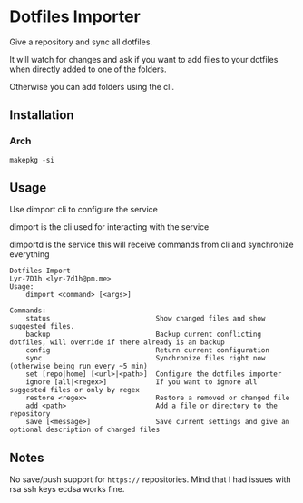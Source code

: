 # Dotfiles Importer

Give a repository and sync all dotfiles.

It will watch for changes and ask if you want to add files to your dotfiles when directly added to one of the folders.

Otherwise you can add folders using the cli.

## Installation

### Arch

```
makepkg -si
```

## Usage

Use dimport cli to configure the service

dimport is the cli used for interacting with the service

dimportd is the service this will receive commands from cli and synchronize everything

```
Dotfiles Import
Lyr-7D1h <lyr-7d1h@pm.me>
Usage:
    dimport <command> [<args>]

Commands:
    status                          Show changed files and show suggested files.
    backup                          Backup current conflicting dotfiles, will override if there already is an backup
    config                          Return current configuration
    sync                            Synchronize files right now (otherwise being run every ~5 min)
    set [repo|home] [<url>|<path>]  Configure the dotfiles importer
    ignore [all|<regex>]            If you want to ignore all suggested files or only by regex
    restore <regex>                 Restore a removed or changed file
    add <path>                      Add a file or directory to the repository
    save [<message>]                Save current settings and give an optional description of changed files
```

## Notes

No save/push support for `https://` repositories.
Mind that I had issues with rsa ssh keys ecdsa works fine.
